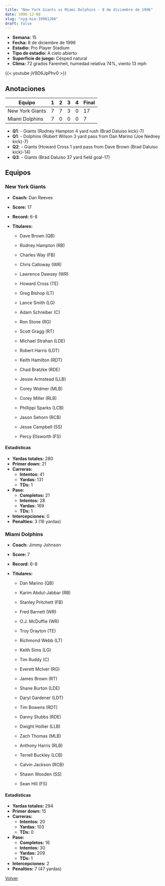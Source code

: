 ```yaml
---
title: "New York Giants vs Miami Dolphins - 8 de diciembre de 1996"
date: 1996-12-08
slug: "nyg-mia-19961208"
draft: false
---
```


- **Semana:** 15
- **Fecha:** 8 de diciembre de 1996
- **Estadio:** Pro Player Stadium
- **Tipo de estadio:** A cielo abierto
- **Superficie de juego:** Césped natural
- **Clima:** 72 grados Farenheit, humedad relativa 74%, viento 13 mph


{{< youtube jV9D6JpPhv0 >}}


## Anotaciones
| Equipo | 1 | 2 | 3 | 4 | Final |
|--------|---|---|---|---|-------|
| New York Giants  | 7 | 7 | 3 | 0  | 17 |
| Miami Dolphins  | 7 | 0 | 0 | 0  | 7 |
- **Q1**:  - Giants (Rodney Hampton 4 yard rush (Brad Daluiso kick)-7)
- **Q1**:  - Dolphins (Robert Wilson 3 yard pass from Dan Marino (Joe Nedney kick)-7)
- **Q2**:  - Giants (Howard Cross 1 yard pass from Dave Brown (Brad Daluiso kick)-14)
- **Q3**:  - Giants (Brad Daluiso 37 yard field goal-17)


## Equipos


### New York Giants
* **Coach:** Dan Reeves
* **Score:** 17
* **Record:** 6-8
* **Titulares:** 

  * Dave Brown (QB) 

  * Rodney Hampton (RB) 

  * Charles Way (FB) 

  * Chris Calloway (WR) 

  * Lawrence Dawsey (WR) 

  * Howard Cross (TE) 

  * Greg Bishop (LT) 

  * Lance Smith (LG) 

  * Adam Schreiber (C) 

  * Ron Stone (RG) 

  * Scott Gragg (RT) 

  * Michael Strahan (LDE) 

  * Robert Harris (LDT) 

  * Keith Hamilton (RDT) 

  * Chad Bratzke (RDE) 

  * Jessie Armstead (LLB) 

  * Corey Widmer (MLB) 

  * Corey Miller (RLB) 

  * Phillippi Sparks (LCB) 

  * Jason Sehorn (RCB) 

  * Jesse Campbell (SS) 

  * Percy Ellsworth (FS) 

#### Estadísticas
* **Yardas totales:** 280
* **Primer down:** 21
* **Carreras:**
  * **Intentos:** 41
  * **Yardas:** 131
  * **TDs:** 1
* **Pase:**
  * **Completos:** 21
  * **Intentos:** 28
  * **Yardas:** 169
  * **TDs:** 1
* **Intercepciones:** 0
* **Penalties:** 3 (16 yardas)

### Miami Dolphins
* **Coach:** Jimmy Johnson
* **Score:** 7
* **Record:** 6-8
* **Titulares:** 

  * Dan Marino (QB) 

  * Karim Abdul-Jabbar (RB) 

  * Stanley Pritchett (FB) 

  * Fred Barnett (WR) 

  * O.J. McDuffie (WR) 

  * Troy Drayton (TE) 

  * Richmond Webb (LT) 

  * Keith Sims (LG) 

  * Tim Ruddy (C) 

  * Everett McIver (RG) 

  * James Brown (RT) 

  * Shane Burton (LDE) 

  * Daryl Gardener (LDT) 

  * Tim Bowens (RDT) 

  * Danny Stubbs (RDE) 

  * Dwight Hollier (LLB) 

  * Zach Thomas (MLB) 

  * Anthony Harris (RLB) 

  * Terrell Buckley (LCB) 

  * Calvin Jackson (RCB) 

  * Shawn Wooden (SS) 

  * Sean Hill (FS) 

#### Estadísticas
* **Yardas totales:** 294
* **Primer down:** 15
* **Carreras:**
  * **Intentos:** 20
  * **Yardas:** 103
  * **TDs:** 0
* **Pase:**
  * **Completos:** 16
  * **Intentos:** 30
  * **Yardas:** 209
  * **TDs:** 1
* **Intercepciones:** 2
* **Penalties:** 7 (47 yardas)


[Volver](/historia/1996)
